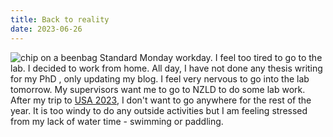 ```yaml
---
title: Back to reality
date: 2023-06-26
--- 
```



![chip on a beenbag](chip-on-beenbag.png)
Standard Monday workday. I feel too tired to go to the lab. I decided to work from home. All day, I have not done any thesis writing for my PhD , only updating my blog. I feel very nervous to go into the lab tomorrow. My supervisors want me to go to NZLD to do some lab work. After my trip to [USA 2023](../../docs/life/trips/usa.md), I don't want to go anywhere for the rest of the year. It is too windy to do any outside activities but I am feeling stressed from my lack of water time - swimming or paddling. 
